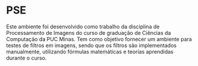 # PSE
Este ambiente foi desenvolvido como trabalho da disciplina de Processamento de Imagens do curso de graduação de Ciências da Computação da PUC Minas. Tem como objetivo fornecer um ambiente para testes de filtros em imagens, sendo que os filtros são implementados manualmente, utilizando fórmulas matemáticas e teorías aprendidas durante o curso.
